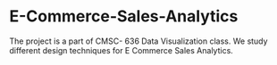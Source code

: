 # E-Commerce-Sales-Analytics
The project is a part of CMSC- 636 Data Visualization class. We study different design techniques for E Commerce Sales Analytics.
